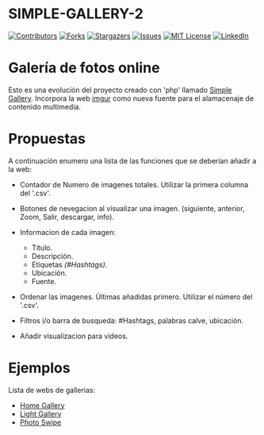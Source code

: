 # SIMPLE-GALLERY-2

<a name="readme-top"></a>

[![Contributors][contributors-shield]][contributors-url]
[![Forks][forks-shield]][forks-url]
[![Stargazers][stars-shield]][stars-url]
[![Issues][issues-shield]][issues-url]
[![MIT License][license-shield]][license-url]
[![LinkedIn][linkedin-shield]][linkedin-url]


<!-- PROJECT DESCRIPTION -->
# Galería de fotos online

Esto es una evolución del proyecto creado con 'php' llamado [Simple Gallery](https://github.com/AlexRuiz-11/simple_gallery). Incorpora la web [imgur](https://imgur.com/) como nueva fuente para el alamacenaje de contenido multimedia.


<!-- PROPUESTAS DE CAMBIOS PARA PRs -->
# Propuestas
A continuación enumero una lista de las funciones que se deberían añadir a la web:

 - Contador de Numero de imagenes totales. Utilizar la primera columna del '.csv'.
 - Botones de nevegacion al visualizar una imagen. (siguiente, anterior, Zoom, Salir, descargar, info).
 - Informacion de cada imagen:
	 - Título. 
	 - Descripción.
	 - Etiquetas _(#Hashtags)_.
	 - Ubicación.
	 - Fuente.

 - Ordenar las imagenes. Últimas añadidas primero. Utilizar el número del '.csv'.
 - Filtros i/o barra de busqueda: #Hashtags, palabras calve, ubicación.
 - Añadir visualizacion para videos.


<!-- EJEMPLOS -->
# Ejemplos
Lista de webs de gallerias:

- [Home Gallery](https://github.com/xemle/home-gallery)
- [Light Gallery](https://github.com/xemle/sachinchoolur/lightGallery)
- [Photo Swipe](https://github.com/dimsemenov/photoswipe)


<!-- MARKDOWN LINKS & IMAGES -->
<!-- https://www.markdownguide.org/basic-syntax/#reference-style-links -->
[contributors-shield]: https://img.shields.io/github/contributors/AlexRuiz-11/simple-gallery-2.svg?style=for-the-badge
[contributors-url]: https://github.com/AlexRuiz-11/simple-gallery-2/graphs/contributors
[forks-shield]: https://img.shields.io/github/forks/AlexRuiz-11/simple-gallery-2.svg?style=for-the-badge
[forks-url]: https://github.com/AlexRuiz-11/simple-gallery-2/network/members
[stars-shield]: https://img.shields.io/github/stars/AlexRuiz-11/simple-gallery-2.svg?style=for-the-badge
[stars-url]: https://github.com/AlexRuiz-11/simple-gallery-2/stargazers
[issues-shield]: https://img.shields.io/github/issues/AlexRuiz-11/simple-gallery-2.svg?style=for-the-badge
[issues-url]: https://github.com/AlexRuiz-11/simple-gallery-2/issues
[license-shield]: https://img.shields.io/github/license/AlexRuiz-11/simple-gallery-2.svg?style=for-the-badge
[license-url]: https://github.com/github_username/simple-gallery-2/blob/master/LICENSE.txt
[linkedin-shield]: https://img.shields.io/badge/-LinkedIn-black.svg?style=for-the-badge&logo=linkedin&colorB=555
[linkedin-url]: https://linkedin.com/in/alejandroruizrubio
[product-screenshot]: images/screenshot.png
[Next.js]: https://img.shields.io/badge/next.js-000000?style=for-the-badge&logo=nextdotjs&logoColor=white
[Next-url]: https://nextjs.org/
[React.js]: https://img.shields.io/badge/React-20232A?style=for-the-badge&logo=react&logoColor=61DAFB
[React-url]: https://reactjs.org/
[Vue.js]: https://img.shields.io/badge/Vue.js-35495E?style=for-the-badge&logo=vuedotjs&logoColor=4FC08D
[Vue-url]: https://vuejs.org/
[Angular.io]: https://img.shields.io/badge/Angular-DD0031?style=for-the-badge&logo=angular&logoColor=white
[Angular-url]: https://angular.io/
[Svelte.dev]: https://img.shields.io/badge/Svelte-4A4A55?style=for-the-badge&logo=svelte&logoColor=FF3E00
[Svelte-url]: https://svelte.dev/
[Laravel.com]: https://img.shields.io/badge/Laravel-FF2D20?style=for-the-badge&logo=laravel&logoColor=white
[Laravel-url]: https://laravel.com
[Bootstrap.com]: https://img.shields.io/badge/Bootstrap-563D7C?style=for-the-badge&logo=bootstrap&logoColor=white
[Bootstrap-url]: https://getbootstrap.com
[JQuery.com]: https://img.shields.io/badge/jQuery-0769AD?style=for-the-badge&logo=jquery&logoColor=white
[JQuery-url]: https://jquery.com 